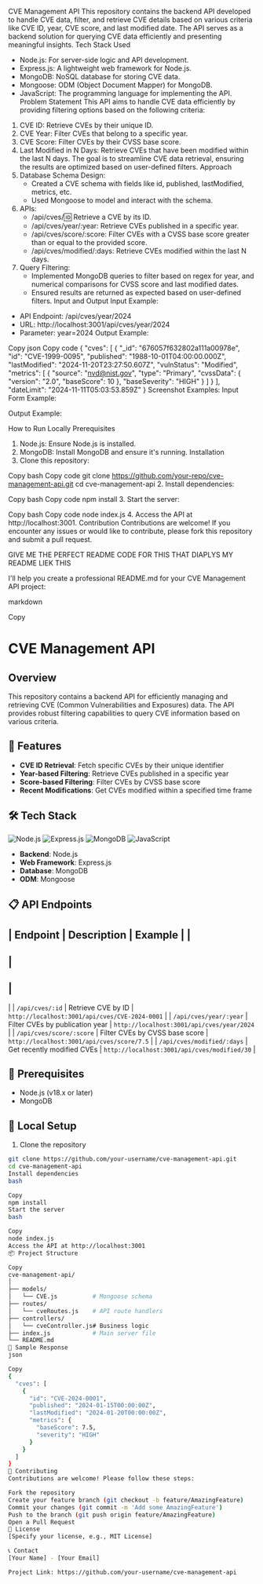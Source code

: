 CVE Management API
This repository contains the backend API developed to handle CVE data, filter, and retrieve CVE details based on various criteria like CVE ID, year, CVE score, and last modified date. The API serves as a backend solution for querying CVE data efficiently and presenting meaningful insights.
Tech Stack Used
* Node.js: For server-side logic and API development.
* Express.js: A lightweight web framework for Node.js.
* MongoDB: NoSQL database for storing CVE data.
* Mongoose: ODM (Object Document Mapper) for MongoDB.
* JavaScript: The programming language for implementing the API.
Problem Statement
This API aims to handle CVE data efficiently by providing filtering options based on the following criteria:
1. CVE ID: Retrieve CVEs by their unique ID.
2. CVE Year: Filter CVEs that belong to a specific year.
3. CVE Score: Filter CVEs by their CVSS base score.
4. Last Modified in N Days: Retrieve CVEs that have been modified within the last N days.
The goal is to streamline CVE data retrieval, ensuring the results are optimized based on user-defined filters.
Approach
1. Database Schema Design:
   * Created a CVE schema with fields like id, published, lastModified, metrics, etc.
   * Used Mongoose to model and interact with the schema.
2. APIs:
   * /api/cves/:id: Retrieve a CVE by its ID.
   * /api/cves/year/:year: Retrieve CVEs published in a specific year.
   * /api/cves/score/:score: Filter CVEs with a CVSS base score greater than or equal to the provided score.
   * /api/cves/modified/:days: Retrieve CVEs modified within the last N days.
3. Query Filtering:
   * Implemented MongoDB queries to filter based on regex for year, and numerical comparisons for CVSS score and last modified dates.
   * Ensured results are returned as expected based on user-defined filters.
Input and Output
Input Example:
* API Endpoint: /api/cves/year/2024
* URL: http://localhost:3001/api/cves/year/2024
* Parameter: year=2024
Output Example:


Copy
json
Copy code
{ "cves": [ { "_id": "676057f632802a111a00978e", "id": "CVE-1999-0095", "published": "1988-10-01T04:00:00.000Z", "lastModified": "2024-11-20T23:27:50.607Z", "vulnStatus": "Modified", "metrics": [ { "source": "nvd@nist.gov", "type": "Primary", "cvssData": { "version": "2.0", "baseScore": 10 }, "baseSeverity": "HIGH" } ] } ], "dateLimit": "2024-11-11T05:03:53.859Z" }
Screenshot Examples:
Input Form Example:

Output Example:

How to Run Locally
Prerequisites
1. Node.js: Ensure Node.js is installed.
2. MongoDB: Install MongoDB and ensure it's running.
Installation
1. Clone this repository:


Copy
bash
Copy code
git clone https://github.com/your-repo/cve-management-api.git cd cve-management-api
2. Install dependencies:


Copy
bash
Copy code
npm install
3. Start the server:


Copy
bash
Copy code
node index.js
4. Access the API at http://localhost:3001.
Contribution
Contributions are welcome! If you encounter any issues or would like to contribute, please fork this repository and submit a pull request.

GIVE ME THE PERFECT README CODE FOR THIS THAT DIAPLYS MY README LIEK THIS


I'll help you create a professional README.md for your CVE Management API project:

markdown

Copy
# CVE Management API

## Overview

This repository contains a backend API for efficiently managing and retrieving CVE (Common Vulnerabilities and Exposures) data. The API provides robust filtering capabilities to query CVE information based on various criteria.

## 🚀 Features

- **CVE ID Retrieval**: Fetch specific CVEs by their unique identifier
- **Year-based Filtering**: Retrieve CVEs published in a specific year
- **Score-based Filtering**: Filter CVEs by CVSS base score
- **Recent Modifications**: Get CVEs modified within a specified time frame

## 🛠 Tech Stack

![Node.js](https://img.shields.io/badge/Node.js-43853D?style=for-the-badge&logo=node.js&logoColor=white)
![Express.js](https://img.shields.io/badge/Express.js-404D59?style=for-the-badge)
![MongoDB](https://img.shields.io/badge/MongoDB-4EA94B?style=for-the-badge&logo=mongodb&logoColor=white)
![JavaScript](https://img.shields.io/badge/JavaScript-F7DF1E?style=for-the-badge&logo=javascript&logoColor=black)

- **Backend**: Node.js
- **Web Framework**: Express.js
- **Database**: MongoDB
- **ODM**: Mongoose

## 📋 API Endpoints

|
 Endpoint 
|
 Description 
|
 Example 
|
|
----------
|
-------------
|
---------
|
|
`/api/cves/:id`
|
 Retrieve CVE by ID 
|
`http://localhost:3001/api/cves/CVE-2024-0001`
|
|
`/api/cves/year/:year`
|
 Filter CVEs by publication year 
|
`http://localhost:3001/api/cves/year/2024`
|
|
`/api/cves/score/:score`
|
 Filter CVEs by CVSS base score 
|
`http://localhost:3001/api/cves/score/7.5`
|
|
`/api/cves/modified/:days`
|
 Get recently modified CVEs 
|
`http://localhost:3001/api/cves/modified/30`
|

## 🔧 Prerequisites

- Node.js (v18.x or later)
- MongoDB

## 🏁 Local Setup

1. Clone the repository
```bash
git clone https://github.com/your-username/cve-management-api.git
cd cve-management-api
Install dependencies
bash

Copy
npm install
Start the server
bash

Copy
node index.js
Access the API at http://localhost:3001
📦 Project Structure

Copy
cve-management-api/
│
├── models/
│   └── CVE.js          # Mongoose schema
├── routes/
│   └── cveRoutes.js    # API route handlers
├── controllers/
│   └── cveController.js# Business logic
├── index.js            # Main server file
└── README.md
🌟 Sample Response
json

Copy
{
  "cves": [
    {
      "id": "CVE-2024-0001",
      "published": "2024-01-15T00:00:00Z",
      "lastModified": "2024-01-20T00:00:00Z",
      "metrics": {
        "baseScore": 7.5,
        "severity": "HIGH"
      }
    }
  ]
}
🤝 Contributing
Contributions are welcome! Please follow these steps:

Fork the repository
Create your feature branch (git checkout -b feature/AmazingFeature)
Commit your changes (git commit -m 'Add some AmazingFeature')
Push to the branch (git push origin feature/AmazingFeature)
Open a Pull Request
📄 License
[Specify your license, e.g., MIT License]

📞 Contact
[Your Name] - [Your Email]

Project Link: https://github.com/your-username/cve-management-api

